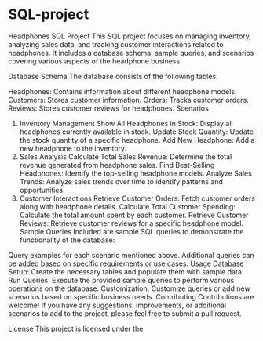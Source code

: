 # SQL-project

Headphones SQL Project
This SQL project focuses on managing inventory, analyzing sales data, and tracking customer interactions related to headphones. It includes a database schema, sample queries, and scenarios covering various aspects of the headphone business.

Database Schema
The database consists of the following tables:

Headphones: Contains information about different headphone models.
Customers: Stores customer information.
Orders: Tracks customer orders.
Reviews: Stores customer reviews for headphones.
Scenarios
1. Inventory Management
Show All Headphones in Stock: Display all headphones currently available in stock.
Update Stock Quantity: Update the stock quantity of a specific headphone.
Add New Headphone: Add a new headphone to the inventory.
2. Sales Analysis
Calculate Total Sales Revenue: Determine the total revenue generated from headphone sales.
Find Best-Selling Headphones: Identify the top-selling headphone models.
Analyze Sales Trends: Analyze sales trends over time to identify patterns and opportunities.
3. Customer Interactions
Retrieve Customer Orders: Fetch customer orders along with headphone details.
Calculate Total Customer Spending: Calculate the total amount spent by each customer.
Retrieve Customer Reviews: Retrieve customer reviews for a specific headphone model.
Sample Queries
Included are sample SQL queries to demonstrate the functionality of the database:

Query examples for each scenario mentioned above.
Additional queries can be added based on specific requirements or use cases.
Usage
Database Setup: Create the necessary tables and populate them with sample data.
Run Queries: Execute the provided sample queries to perform various operations on the database.
Customization: Customize queries or add new scenarios based on specific business needs.
Contributing
Contributions are welcome! If you have any suggestions, improvements, or additional scenarios to add to the project, please feel free to submit a pull request.

License
This project is licensed under the 
